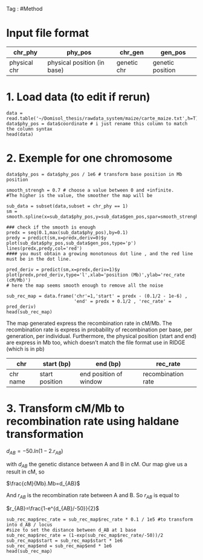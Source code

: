Tag : #Method 
# Input file format

| chr_phy | phy_pos | chr_gen | gen_pos |
|---|---|---|---|
| physical chr| physical position (in base)| genetic chr | genetic position |

# 1. Load data (to edit if rerun)
```{r,echo=T}
data = read.table('~/Domisol_thesis/rawdata_system/maize/carte_maize.txt',h=T)
data$phy_pos = data$coordinate # i just rename this column to match the column syntax 
head(data)
```
# 2. Exemple for one chromosome

```{r,echo=T}
data$phy_pos = data$phy_pos / 1e6 # transform base position in Mb position

smooth_strengh = 0.7 # choose a value between 0 and +infinite.
#The higher is the value, the smoother the map will be

sub_data = subset(data,subset = chr_phy == 1)
sm = smooth.spline(x=sub_data$phy_pos,y=sub_data$gen_pos,spar=smooth_strengh)

### check if the smooth is enough
predx = seq(0.1,max(sub_data$phy_pos),by=0.1)
predy = predict(sm,x=predx,deriv=0)$y
plot(sub_data$phy_pos,sub_data$gen_pos,type='p')
lines(predx,predy,col='red')
#### you must obtain a growing monotonous dot line , and the red line must be in the dot line.

pred_deriv = predict(sm,x=predx,deriv=1)$y
plot(predx,pred_deriv,type='l',xlab='position (Mb)',ylab='rec_rate (cM/Mb)')
# here the map seems smooth enough to remove all the noise

sub_rec_map = data.frame('chr'=1,'start' = predx - (0.1/2 - 1e-6) , 
						 'end' = predx + 0.1/2 , 'rec_rate' = pred_deriv) 
head(sub_rec_map)
```
The map generated express the recombination rate in cM/Mb. The recombination rate is express
in probability of recombination per base, per generation, per individual.
Furthermore, the physical position (start and end) are express in Mb too, which doesn’t match 
the file format use in RIDGE (which is in pb)

| chr | start (bp) | end (bp) | rec_rate |
|-----|------------|----------|----------|
| chr name | start position | end position of window | recombination rate |

# 3. Transform cM/Mb to recombination rate using haldane transformation

$d_{AB} = - 50.ln(1-2.r_{AB})$

with $d_{AB}$ the genetic distance between A and B in cM. Our map give us a result in cM,
so

$\frac{cM}{Mb}.Mb=d_{AB}$

And $r_{AB}$ is the recombination rate between A and B. So $r_{AB}$ is equal to 

$r_{AB}=\frac{1-e^{d_{AB}/-50}}{2}$


```{r}
sub_rec_map$rec_rate = sub_rec_map$rec_rate * 0.1 / 1e5 #to transform into d_AB / locus 
#size to set the distance between d_AB at 1 base
sub_rec_map$rec_rate = (1-exp(sub_rec_map$rec_rate/-50))/2
sub_rec_map$start = sub_rec_map$start * 1e6
sub_rec_map$end = sub_rec_map$end * 1e6
head(sub_rec_map)
```
